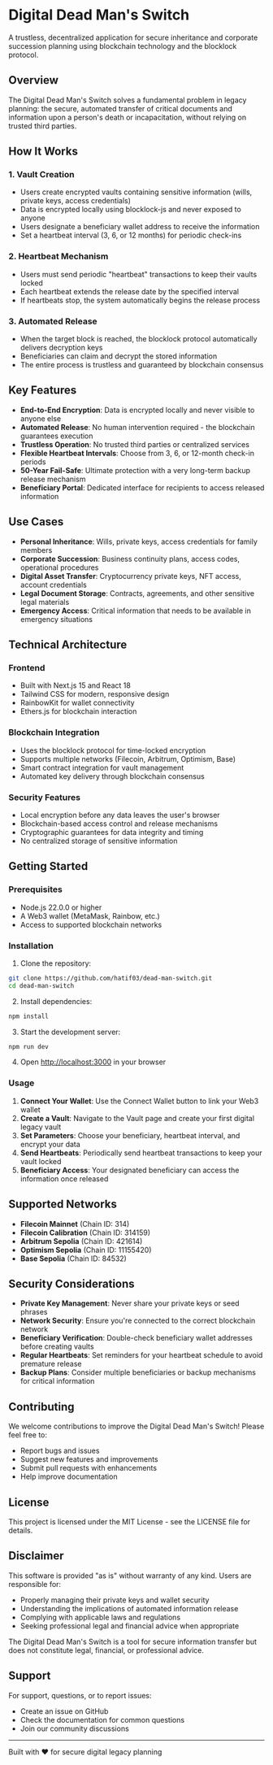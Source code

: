 # Digital Dead Man's Switch

A trustless, decentralized application for secure inheritance and corporate succession planning using blockchain technology and the blocklock protocol.

## Overview

The Digital Dead Man's Switch solves a fundamental problem in legacy planning: the secure, automated transfer of critical documents and information upon a person's death or incapacitation, without relying on trusted third parties.

## How It Works

### 1. Vault Creation
- Users create encrypted vaults containing sensitive information (wills, private keys, access credentials)
- Data is encrypted locally using blocklock-js and never exposed to anyone
- Users designate a beneficiary wallet address to receive the information
- Set a heartbeat interval (3, 6, or 12 months) for periodic check-ins

### 2. Heartbeat Mechanism
- Users must send periodic "heartbeat" transactions to keep their vaults locked
- Each heartbeat extends the release date by the specified interval
- If heartbeats stop, the system automatically begins the release process

### 3. Automated Release
- When the target block is reached, the blocklock protocol automatically delivers decryption keys
- Beneficiaries can claim and decrypt the stored information
- The entire process is trustless and guaranteed by blockchain consensus

## Key Features

- **End-to-End Encryption**: Data is encrypted locally and never visible to anyone else
- **Automated Release**: No human intervention required - the blockchain guarantees execution
- **Trustless Operation**: No trusted third parties or centralized services
- **Flexible Heartbeat Intervals**: Choose from 3, 6, or 12-month check-in periods
- **50-Year Fail-Safe**: Ultimate protection with a very long-term backup release mechanism
- **Beneficiary Portal**: Dedicated interface for recipients to access released information

## Use Cases

- **Personal Inheritance**: Wills, private keys, access credentials for family members
- **Corporate Succession**: Business continuity plans, access codes, operational procedures
- **Digital Asset Transfer**: Cryptocurrency private keys, NFT access, account credentials
- **Legal Document Storage**: Contracts, agreements, and other sensitive legal materials
- **Emergency Access**: Critical information that needs to be available in emergency situations

## Technical Architecture

### Frontend
- Built with Next.js 15 and React 18
- Tailwind CSS for modern, responsive design
- RainbowKit for wallet connectivity
- Ethers.js for blockchain interaction

### Blockchain Integration
- Uses the blocklock protocol for time-locked encryption
- Supports multiple networks (Filecoin, Arbitrum, Optimism, Base)
- Smart contract integration for vault management
- Automated key delivery through blockchain consensus

### Security Features
- Local encryption before any data leaves the user's browser
- Blockchain-based access control and release mechanisms
- Cryptographic guarantees for data integrity and timing
- No centralized storage of sensitive information

## Getting Started

### Prerequisites
- Node.js 22.0.0 or higher
- A Web3 wallet (MetaMask, Rainbow, etc.)
- Access to supported blockchain networks

### Installation

1. Clone the repository:
```bash
git clone https://github.com/hatif03/dead-man-switch.git
cd dead-man-switch
```

2. Install dependencies:
```bash
npm install
```

3. Start the development server:
```bash
npm run dev
```

4. Open [http://localhost:3000](http://localhost:3000) in your browser

### Usage

1. **Connect Your Wallet**: Use the Connect Wallet button to link your Web3 wallet
2. **Create a Vault**: Navigate to the Vault page and create your first digital legacy vault
3. **Set Parameters**: Choose your beneficiary, heartbeat interval, and encrypt your data
4. **Send Heartbeats**: Periodically send heartbeat transactions to keep your vault locked
5. **Beneficiary Access**: Your designated beneficiary can access the information once released

## Supported Networks

- **Filecoin Mainnet** (Chain ID: 314)
- **Filecoin Calibration** (Chain ID: 314159)
- **Arbitrum Sepolia** (Chain ID: 421614)
- **Optimism Sepolia** (Chain ID: 11155420)
- **Base Sepolia** (Chain ID: 84532)

## Security Considerations

- **Private Key Management**: Never share your private keys or seed phrases
- **Network Security**: Ensure you're connected to the correct blockchain network
- **Beneficiary Verification**: Double-check beneficiary wallet addresses before creating vaults
- **Regular Heartbeats**: Set reminders for your heartbeat schedule to avoid premature release
- **Backup Plans**: Consider multiple beneficiaries or backup mechanisms for critical information

## Contributing

We welcome contributions to improve the Digital Dead Man's Switch! Please feel free to:

- Report bugs and issues
- Suggest new features and improvements
- Submit pull requests with enhancements
- Help improve documentation

## License

This project is licensed under the MIT License - see the LICENSE file for details.

## Disclaimer

This software is provided "as is" without warranty of any kind. Users are responsible for:

- Properly managing their private keys and wallet security
- Understanding the implications of automated information release
- Complying with applicable laws and regulations
- Seeking professional legal and financial advice when appropriate

The Digital Dead Man's Switch is a tool for secure information transfer but does not constitute legal, financial, or professional advice.

## Support

For support, questions, or to report issues:

- Create an issue on GitHub
- Check the documentation for common questions
- Join our community discussions

---

Built with ❤️ for secure digital legacy planning
